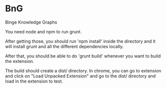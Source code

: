 BnG
===

Binge Knowledge Graphs

You need node and npm to run grunt. 

After getting those, you should run 'npm install' inside the directory and it will install grunt and all the different dependencies locally.

After that, you should be able to do 'grunt build' whenever you want to build the extension.

The build should create a dist/ directory. In chrome, you can go to extension and click on "Load Unpacked Extension" and go to the dist/ directory and load in the extension to test.
